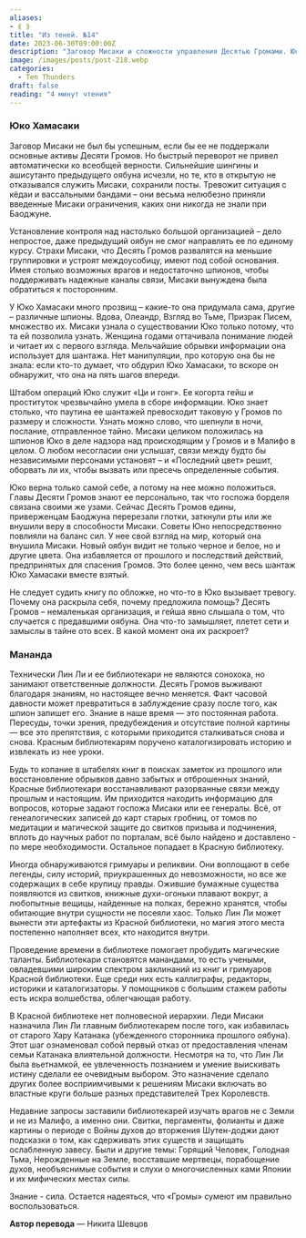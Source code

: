 ```yaml
---
aliases: 
- ⟪ ⟫
title: "Из теней. №14"
date: 2023-06-30T09:00:00Z
description: "Заговор Мисаки и сложности управления Десятью Громами. Юко Хамасаки - таинственная женщина с уникальными способностями, ставшая союзником Мисаки в борьбе за контроль над могущественной организацией. Шпионаж, манипуляции и опасности в мире Малифо"
image: /images/posts/post-218.webp
categories: 
  - Ten Thunders
draft: false
reading: "4 минут чтения"
---
```


### Юко Хамасаки

Заговор Мисаки не был бы успешным, если бы ее не поддержали основные активы Десяти Громов. Но быстрый переворот не привел автоматически ко всеобщей верности. Сильнейшие шингины и ашисутанто предыдущего оябуна исчезли, но те, кто в открытую не отказывался служить Мисаки, сохранили посты. Тревожит ситуация с кёдаи и вассальными бандами – они весьма нелюбезно приняли введенные Мисаки ограничения, каких они никогда не знали при Баоджуне.

Установление контроля над настолько большой организацией – дело непростое, даже предыдущий оябун не смог направлять ее по единому курсу. Страхи Мисаки, что Десять Громов развалятся на меньшие группировки и устроят междоусобицу, имеют под собой основания. Имея столько возможных врагов и недостаточно шпионов, чтобы поддерживать надежные каналы связи, Мисаки вынуждена была обратиться к посторонним.

У Юко Хамасаки много прозвищ – какие-то она придумала сама, другие – различные шпионы. Вдова, Олеандр, Взгляд во Тьме, Призрак Писем, множество их. Мисаки узнала о существовании Юко только потому, что та ей позволила узнать. Женщина годами оттачивала понимание людей и читает их с первого взгляда. Мельчайшие обрывки информации она использует для шантажа. Нет манипуляции, про которую она бы не знала: если кто-то думает, что обдурил Юко Хамасаки, то вскоре он обнаружит, что она на пять шагов впереди.

Штабом операций Юко служит «Ци и гонг». Ее когорта гейш и проституток чрезвычайно умела в сборе информации. Юко знает столько, что паутина ее шантажей превосходит таковую у Громов по размеру и сложности. Узнать можно слово, что шепнули в ночи, послание, отправленное тайно. Мисаки целиком положилась на шпионов Юко в деле надзора над происходящим у Громов и в Малифо в целом. О любом несогласии они услышат, связи между будто бы независимыми персонами установят – и «Последний цвет» решит, оборвать ли их, чтобы вызвать или пресечь определенные события.

Юко верна только самой себе, а потому на нее можно положиться. Главы Десяти Громов знают ее персонально, так что госпожа борделя связана своими же узами. Сейчас Десять Громов едины, приверженцам Баоджуна перерезали глотки, заткнули рты или же внушили веру в способности Мисаки. Советы Юно непосредственно повлияли на баланс сил. У нее свой взгляд на мир, который она внушила Мисаки. Новый оябун видит не только черное и белое, но и другие цвета. Она избавляется от прошлого и последствий действий, предпринятых для спасения Громов. Это более ценно, чем весь шантаж Юко Хамасаки вместе взятый.

Не следует судить книгу по обложке, но что-то в Юко вызывает тревогу. Почему она раскрыла себя, почему предложила помощь? Десять Громов – немаленькая организация, и гейша явно слышала о том, что случается с предавшими оябуна. Она что-то замышляет, плетет сети и замыслы в тайне ото всех. В какой момент она их раскроет?

### Мананда

Технически Лин Ли и ее библиотекари не являются сонохока, но занимают ответственные должности. Десять Громов выживают благодаря знаниям, но настоящее вечно меняется. Факт часовой давности может превратиться в заблуждение сразу после того, как шпион запишет его. Знание в наше время — это постоянная работа. Пересуды, точки зрения, предубеждения и отсутствие полной картины — все это препятствия, с которыми приходится сталкиваться снова и снова. Красным библиотекарям поручено каталогизировать историю и извлекать из нее уроки.

Будь то копание в штабелях книг в поисках заметок из прошлого или восстановление обрывков давно забытых и отброшенных знаний, Красные библиотекари восстанавливают разорванные связи между прошлым и настоящим. Им приходится находить информацию для вопросов, которые задают госпожа Мисаки или ее генералы. Всё, от генеалогических записей до карт старых гробниц, от томов по медитации и магической защите до свитков призыва и подчинения, вплоть до научных работ по порталам, всё было найдено и доставлено - по мере необходимости. Остальное попадает в Красную библиотеку.

Иногда обнаруживаются гримуары и реликвии. Они воплощают в себе легенды, силу историй, приукрашенных до невозможности, но все же содержащих в себе крупицу правды. Ожившие бумажные существа появляются из свитков, книжные духи-огоньки плавают вокруг, а любопытные вещицы, найденные на полках, бережно хранятся, чтобы обитающие внутри сущности не посеяли хаос. Только Лин Ли может вынести эти артефакты из Красной библиотеки, но магия этого места постепенно наполняет всех, кто находится внутри.

Проведение времени в библиотеке помогает пробудить магические таланты. Библиотекари становятся манандами, то есть учеными, овладевшими широким спектром заклинаний из книг и гримуаров Красной библиотеки. Еще среди них есть каллиграфы, редакторы, историки и каталогизаторы. У помощников с большим стажем работы есть искра волшебства, облегчающая работу.

В Красной библиотеке нет полновесной иерархии. Леди Мисаки назначила Лин Ли главным библиотекарем после того, как избавилась от старого Хару Катанака (убежденного сторонника прошлого оябуна). Этот шаг ознаменовал собой первый отказ от предоставления членам семьи Катанака влиятельной должности. Несмотря на то, что Лин Ли была вьетнамкой, ее увлеченность познанием и умение выискивать истину сделали ее очевидным выбором. Это назначение сделало других более восприимчивыми к решениям Мисаки включать во властные круги больше разных представителей Трех Королевств.

Недавние запросы заставили библиотекарей изучать врагов не с Земли и не из Малифо, а именно они. Свитки, пергаменты, фолианты и даже картины о периоде с Войны духов до вторжения Шутен-доджи дают подсказки о том, как сдерживать этих существ и защищать ослабленную завесу. Были и другие темы: Горящий Человек, Голодная Тьма, Нерожденные на Земле, восставшие мертвецы, порабощение духов, необъяснимые события и слухи о многочисленных ками Японии и их мифических местах силы.

Знание - сила. Остается надеяться, что «Громы» сумеют им правильно воспользоваться.


**Автор перевода** — Никита Шевцов